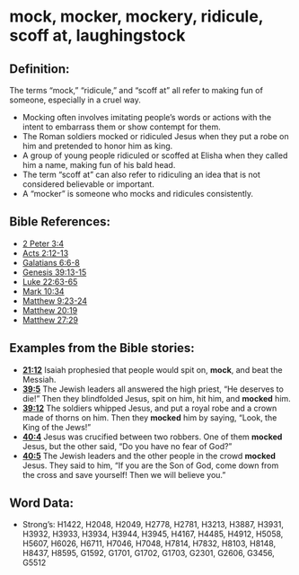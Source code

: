 # mock, mocker, mockery, ridicule, scoff at, laughingstock

## Definition:

The terms “mock,” “ridicule,” and “scoff at” all refer to making fun of someone, especially in a cruel way.

* Mocking often involves imitating people’s words or actions with the intent to embarrass them or show contempt for them.
* The Roman soldiers mocked or ridiculed Jesus when they put a robe on him and pretended to honor him as king.
* A group of young people ridiculed or scoffed at Elisha when they called him a name, making fun of his bald head.
* The term “scoff at” can also refer to ridiculing an idea that is not considered believable or important.
* A “mocker” is someone who mocks and ridicules consistently.

## Bible References:

* [2 Peter 3:4](rc://en/tn/help/2pe/03/04)
* [Acts 2:12-13](rc://en/tn/help/act/02/12)
* [Galatians 6:6-8](rc://en/tn/help/gal/06/06)
* [Genesis 39:13-15](rc://en/tn/help/gen/39/13)
* [Luke 22:63-65](rc://en/tn/help/luk/22/63)
* [Mark 10:34](rc://en/tn/help/mrk/10/34)
* [Matthew 9:23-24](rc://en/tn/help/mat/09/23)
* [Matthew 20:19](rc://en/tn/help/mat/20/19)
* [Matthew 27:29](rc://en/tn/help/mat/27/29)

## Examples from the Bible stories:

* __[21:12](rc://en/tn/help/obs/21/12)__ Isaiah prophesied that people would spit on, __mock__, and beat the Messiah.
* __[39:5](rc://en/tn/help/obs/39/05)__ The Jewish leaders all answered the high priest, “He deserves to die!” Then they blindfolded Jesus, spit on him, hit him, and __mocked__ him.
* __[39:12](rc://en/tn/help/obs/39/12)__ The soldiers whipped Jesus, and put a royal robe and a crown made of thorns on him. Then they __mocked__ him by saying, “Look, the King of the Jews!”
* __[40:4](rc://en/tn/help/obs/40/04)__ Jesus was crucified between two robbers. One of them __mocked__ Jesus, but the other said, “Do you have no fear of God?”
* __[40:5](rc://en/tn/help/obs/40/05)__ The Jewish leaders and the other people in the crowd __mocked__ Jesus. They said to him, “If you are the Son of God, come down from the cross and save yourself! Then we will believe you.”

## Word Data:

* Strong’s: H1422, H2048, H2049, H2778, H2781, H3213, H3887, H3931, H3932, H3933, H3934, H3944, H3945, H4167, H4485, H4912, H5058, H5607, H6026, H6711, H7046, H7048, H7814, H7832, H8103, H8148, H8437, H8595, G1592, G1701, G1702, G1703, G2301, G2606, G3456, G5512
